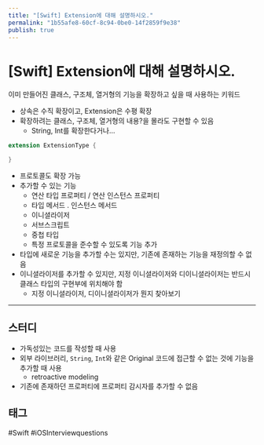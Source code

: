 ```yaml
---
title: "[Swift] Extension에 대해 설명하시오."
permalink: "1b55afe8-60cf-8c94-0be0-14f2859f9e38"
publish: true
---
```


# \[Swift] Extension에 대해 설명하시오.

이미 만들어진 클래스, 구조체, 열거형의 기능을 확장하고 싶을 때 사용하는 키워드

- 상속은 수직 확장이고, Extension은 수평 확장
- 확장하려는 클래스, 구조체, 열거형의 내용?을 몰라도 구현할 수 있음
    - String, Int를 확장한다거나...

```swift
extension ExtensionType {

}
```

- 프로토콜도 확장 가능
- 추가할 수 있는 기능
    - 연산 타입 프로퍼티 / 연산 인스턴스 프로퍼티
    - 타입 메서드 . 인스턴스 메서드
    - 이니셜라이저
    - 서브스크립트
    - 중첩 타입
    - 특정 프로토콜을 준수할 수 있도록 기능 추가
- 타입에 새로운 기능을 추가할 수는 있지만, 기존에 존재하는 기능을 재정의할 수 없음
- 이니셜라이저를 추가할 수 있지만, 지정 이니셜라이저와 디이니셜라이저는 반드시 클래스 타입의 구현부에 위치해야 함
    - 지정 이니셜라이저, 디이니셜라이저가 뭔지 찾아보기
    
---

## 스터디

- 가독성있는 코드를 작성할 때 사용
- 외부 라이브러리, `String`, `Int`와 같은 Original 코드에 접근할 수 없는 것에 기능을 추가할 때 사용
    - retroactive modeling
- 기존에 존재하던 프로퍼티에 프로퍼티 감시자를 추가할 수 없음

## 태그

#Swift #iOSInterviewquestions